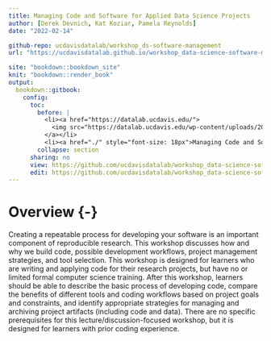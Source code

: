 ```yaml
---
title: Managing Code and Software for Applied Data Science Projects
author: [Derek Devnich, Kat Koziar, Pamela Reynolds]
date: "2022-02-14"

github-repo: ucdavisdatalab/workshop_ds-software-management
url: "https://ucdavisdatalab.github.io/workshop_data-science-software-management/"

site: "bookdown::bookdown_site"
knit: "bookdown::render_book"
output:
  bookdown::gitbook:
    config:
      toc:
        before: |
          <li><a href="https://datalab.ucdavis.edu/">
            <img src="https://datalab.ucdavis.edu/wp-content/uploads/2019/07/datalab-logo-full-color-rgb-1.png" style="height: 100%; width: 100%; object-fit: contain" />
          </a></li>
          <li><a href="./" style="font-size: 18px">Managing Code and Software for Applied Data Science Projects</a></li>
        collapse: section
      sharing: no
      view: https://github.com/ucdavisdatalab/workshop_data-science-software-management/blob/master/%s
      edit: https://github.com/ucdavisdatalab/workshop_data-science-software-management/edit/master/%s
---
```


# Overview {-}

Creating a repeatable process for developing your software is an important component of reproducible research. This workshop discusses how and why we build code, possible development workflows, project management strategies, and tool selection. This workshop is designed for learners who are writing and applying code for their research projects, but have no or limited formal computer science training. After this workshop, learners should be able to describe the basic process of developing code, compare the benefits of different tools and coding workflows based on project goals and constraints, and identify appropriate strategies for managing and archiving project artifacts (including code and data). There are no specific prerequisites for this lecture/discussion-focused workshop, but it is designed for learners with prior coding experience.
